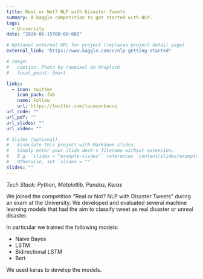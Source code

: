 ```yaml
---
title: Real or Not? NLP with Disaster Tweets
summary: A kaggle competition to get started with NLP.
tags:
  - University
date: "2020-06-15T00:00:00Z"

# Optional external URL for project (replaces project detail page).
external_link: "https://www.kaggle.com/c/nlp-getting-started"

# image:
#   caption: Photo by rawpixel on Unsplash
#   focal_point: Smart

links:
  - icon: twitter
    icon_pack: fab
    name: Follow
    url: https://twitter.com/lucacorbucci
url_code: ""
url_pdf: ""
url_slides: ""
url_video: ""

# Slides (optional).
#   Associate this project with Markdown slides.
#   Simply enter your slide deck's filename without extension.
#   E.g. `slides = "example-slides"` references `content/slides/example-slides.md`.
#   Otherwise, set `slides = ""`.
slides: ""
---
```


<em>Tech Stack: Python, Matplotlib, Pandas, Keras</em>

We joined the competition "Real or Not? NLP with Disaster Tweets" during an exam at the University.
We developed and evaluated several machine learning models that had the aim to classify tweet as real disaster or unreal disaster.

In particular we trained the following models:

- Naive Bayes
- LSTM
- Bidirectional LSTM
- Bert

We used keras to develop the models.
